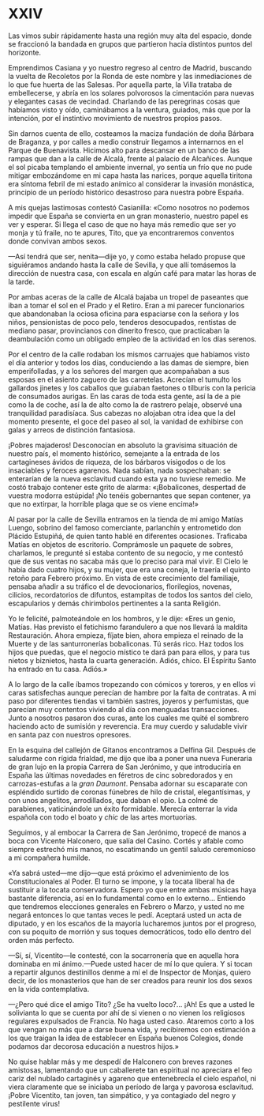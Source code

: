 # XXIV

Las vimos subir rápidamente hasta una región muy alta del espacio, donde
se fraccionó la bandada en grupos que partieron hacia distintos puntos
del horizonte.

Emprendimos Casiana y yo nuestro regreso al centro de Madrid, buscando
la vuelta de Recoletos por la Ronda de este nombre y las inmediaciones
de lo que fue huerta de las Salesas. Por aquella parte, la Villa trataba
de embellecerse, y abría en los solares polvorosos la cimentación para
nuevas y elegantes casas de vecindad. Charlando de las peregrinas cosas
que habíamos visto y oído, caminábamos a la ventura, guiados, más que
por la intención, por el instintivo movimiento de nuestros propios
pasos.

Sin darnos cuenta de ello, costeamos la maciza fundación de doña Bárbara
de Braganza, y por calles a medio construir llegamos a internarnos en el
Parque de Buenavista. Hicimos alto para descansar en un banco de las
rampas que dan a la calle de Alcalá, frente al palacio de Alcañices.
Aunque el sol picaba templando el ambiente invernal, yo sentía un frío
que no pude mitigar embozándome en mi capa hasta las narices, porque
aquella tiritona era síntoma febril de mi estado anímico al considerar
la invasión monástica, principio de un período histórico desastroso para
nuestra pobre España.

A mis quejas lastimosas contestó Casianilla: «Como nosotros no podemos
impedir que España se convierta en un gran monasterio, nuestro papel es
ver y esperar. Si llega el caso de que no haya más remedio que ser yo
monja y tú fraile, no te apures, Tito, que ya encontraremos conventos
donde convivan ambos sexos.

—Así tendrá que ser, nenita—dije yo, y como estaba helado propuse
que siguiéramos andando hasta la calle de Sevilla, y que allí tomásemos
la dirección de nuestra casa, con escala en algún café para matar las
horas de la tarde.

Por ambas aceras de la calle de Alcalá bajaba un tropel de paseantes que
iban a tomar el sol en el Prado y el Retiro. Eran a mi parecer
funcionarios que abandonaban la ociosa oficina para espaciarse con la
señora y los niños, pensionistas de poco pelo, tenderos desocupados,
rentistas de mediano pasar, provincianos con dinerito fresco, que
practicaban la deambulación como un obligado empleo de la actividad en
los días serenos.

Por el centro de la calle rodaban los mismos carruajes que habíamos
visto el día anterior y todos los días, conduciendo a las damas de
siempre, bien emperifolladas, y a los señores del margen que acompañaban
a sus esposas en el asiento zaguero de las carretelas. Acrecían el
tumulto los gallardos jinetes y los caballos que guiaban faetones o
tílburis con la pericia de consumados aurigas. En las caras de toda esta
gente, así la de a pie como la de coche, así la de alto como la de
rastrero pelaje, observé una tranquilidad paradisíaca. Sus cabezas no
alojaban otra idea que la del momento presente, el goce del paseo al
sol, la vanidad de exhibirse con galas y arreos de distinción
fantasiosa.

¡Pobres majaderos! Desconocían en absoluto la gravísima situación de
nuestro país, el momento histórico, semejante a la entrada de los
cartagineses ávidos de riqueza, de los bárbaros visigodos o de los
insaciables y feroces agarenos. Nada sabían, nada sospechaban: se
enterarían de la nueva esclavitud cuando esta ya no tuviese remedio. Me
costó trabajo contener este grito de alarma: «¡Bobalicones, despertad de
vuestra modorra estúpida! ¡No tenéis gobernantes que sepan contener, ya
que no extirpar, la horrible plaga que se os viene encima!»

Al pasar por la calle de Sevilla entramos en la tienda de mi amigo
Matías Luengo, sobrino del famoso comerciante, parlanchín y entrometido
don Plácido Estupiñá, de quien tanto hablé en diferentes ocasiones.
Traficaba Matías en objetos de escritorio. Comprámosle un paquete de
sobres, charlamos, le pregunté si estaba contento de su negocio, y me
contestó que de sus ventas no sacaba más que lo preciso para mal vivir.
El Cielo le había dado cuatro hijos, y su mujer, que era una coneja, le
traería el quinto retoño para Febrero próximo. En vista de este
crecimiento del familiaje, pensaba añadir a su tráfico el de
devocionarios, florilegios, novenas, cilicios, recordatorios de
difuntos, estampitas de todos los santos del cielo, escapularios y demás
chirimbolos pertinentes a la santa Religión.

Yo le felicité, palmoteándole en los hombros, y le dije: «Eres un genio,
Matías. Has previsto el fetichismo farandulero a que nos llevará la
maldita Restauración. Ahora empieza, fíjate bien, ahora empieza el
reinado de la Muerte y de las santurronerías bobaliconas. Tú serás rico.
Haz todos los hijos que puedas, que el negocio místico te dará pan para
ellos, y para tus nietos y biznietos, hasta la cuarta generación. Adiós,
chico. El Espíritu Santo ha entrado en tu casa. Adiós.»

A lo largo de la calle íbamos tropezando con cómicos y toreros, y en
ellos vi caras satisfechas aunque perecían de hambre por la falta de
contratas. A mi paso por diferentes tiendas vi también sastres, joyeros
y perfumistas, que parecían muy contentos viviendo al día con menguadas
transacciones. Junto a nosotros pasaron dos curas, ante los cuales me
quité el sombrero haciendo acto de sumisión y reverencia. Era muy cuerdo
y saludable vivir en santa paz con nuestros opresores.

En la esquina del callejón de Gitanos encontramos a Delfina Gil. Después
de saludarme con rígida frialdad, me dijo que iba a poner una nueva
Funeraria de gran lujo en la propia Carrera de San Jerónimo, y que
introduciría en España las últimas novedades en féretros de cinc
sobredorados y en carrozas-estufas a la *gran Daumont*. Pensaba adornar
su escaparate con espléndido surtido de coronas fúnebres de hilo de
cristal, elegantísimas, y con unos angelitos, arrodillados, que daban el
opio. La colmé de parabienes, vaticinándole un éxito formidable. Merecía
enterrar la vida española con todo el boato y *chic* de las artes
mortuorias.

Seguimos, y al embocar la Carrera de San Jerónimo, tropecé de manos a
boca con Vicente Halconero, que salía del Casino. Cortés y afable como
siempre estrechó mis manos, no escatimando un gentil saludo ceremonioso
a mi compañera humilde.

«Ya sabrá usted—me dijo—que está próximo el advenimiento de los
Constitucionales al Poder. El turno se impone, y la tocata liberal ha de
sustituir a la tocata conservadora. Espero yo que entre ambas músicas
haya bastante diferencia, así en lo fundamental como en lo externo...
Entiendo que tendremos elecciones generales en Febrero o Marzo, y usted
no me negará entonces lo que tantas veces le pedí. Aceptará usted un
acta de diputado, y en los escaños de la mayoría lucharemos juntos por
el progreso, con su poquito de morrión y sus toques democráticos, todo
ello dentro del orden más perfecto.

—Sí, sí, Vicentito—le contesté, con la socarronería que en aquella
hora dominaba en mi ánimo.—Puede usted hacer de mí lo que quiera. Y
si tocan a repartir algunos destinillos denme a mí el de Inspector de
Monjas, quiero decir, de los monasterios que han de ser creados para
reunir los dos sexos en la vida contemplativa.

—¿Pero qué dice el amigo Tito? ¿Se ha vuelto loco?... ¡Ah! Es que a
usted le solivianta lo que se cuenta por ahí de si vienen o no vienen
los religiosos regulares expulsados de Francia. No haga usted caso.
Ataremos corto a los que vengan no más que a darse buena vida, y
recibiremos con estimación a los que traigan la idea de establecer en
España buenos Colegios, donde podamos dar decorosa educación a nuestros
hijos.»

No quise hablar más y me despedí de Halconero con breves razones
amistosas, lamentando que un caballerete tan espiritual no apreciara el
feo cariz del nublado cartaginés y agareno que entenebrecía el cielo
español, ni viera claramente que se iniciaba un período de larga y
pavorosa esclavitud. ¡Pobre Vicentito, tan joven, tan simpático, y ya
contagiado del negro y pestilente virus!

